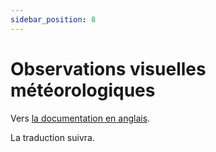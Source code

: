 ```yaml
---
sidebar_position: 8
---
```


# Observations visuelles météorologiques

Vers [la documentation en anglais](https://opendatadocs.meteoswiss.ch/a-data-groundbased/a8-meteorological-visual-observations).

La traduction suivra.
